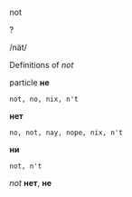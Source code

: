 not

?

/nät/

Definitions of _not_

particle
**не**

    not, no, nix, n't
**нет**

    no, not, nay, nope, nix, n't
**ни**

    not, n't

_not_
**нет**, **не**